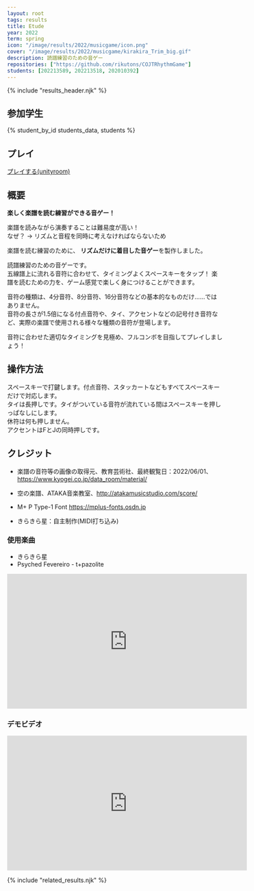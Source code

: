 ```yaml
---
layout: root
tags: results
title: Etude
year: 2022
term: spring
icon: "/image/results/2022/musicgame/icon.png"
cover: "/image/results/2022/musicgame/kirakira_Trim_big.gif"
description: 読譜練習のための音ゲー
repositories: ["https://github.com/rikutons/COJTRhythmGame"]
students: [202213589, 202213518, 202010392]
---
```


{% include "results_header.njk" %}

## 参加学生

{% student_by_id students_data, students %}

## プレイ

<a href="https://unityroom.com/games/etude"> プレイする(unityroom) </a>

## 概要

**楽しく楽譜を読む練習ができる音ゲー​！**

楽譜を読みながら演奏することは難易度が高い！  
なぜ？ → リズムと音程を同時に考えなければならないため

楽譜を読む練習のために、
**リズムだけに着目した音ゲー**を製作しました。

読譜練習のための音ゲーです。  
五線譜上に流れる音符に合わせて、タイミングよくスペースキーをタップ！
楽譜を読むための力を、ゲーム感覚で楽しく身につけることができます。

音符の種類は、4分音符、8分音符、16分音符などの基本的なものだけ……ではありません。  
音符の長さが1.5倍になる付点音符や、タイ、アクセントなどの記号付き音符など、実際の楽譜で使用される様々な種類の音符が登場します。

音符に合わせた適切なタイミングを見極め、フルコンボを目指してプレイしましょう！

## 操作方法

スペースキーで打鍵します。付点音符、スタッカートなどもすべてスペースキーだけで対応します。  
タイは長押しです。タイがついている音符が流れている間はスペースキーを押しっぱなしにします。  
休符は何も押しません。  
アクセントはFとJの同時押しです。

## クレジット

- 楽譜の音符等の画像の取得元、教育芸術社、最終観覧日：2022/06/01、https://www.kyogei.co.jp/data_room/material/

- 空の楽譜、ATAKA音楽教室、http://atakamusicstudio.com/score/

- M+ P Type-1 Font https://mplus-fonts.osdn.jp

- きらきら星：自主制作(MIDI打ち込み)

### 使用楽曲

- きらきら星
- Psyched Fevereiro - t+pazolite

<div class="youtube">
<iframe width="560" height="315" src="https://www.youtube.com/embed/3mufQ1Tt844" title="YouTube video player" frameborder="0" allow="accelerometer; autoplay; clipboard-write; encrypted-media; gyroscope; picture-in-picture" allowfullscreen></iframe>
</div>

### デモビデオ

<div class="youtube">
<iframe width="560" height="315" src="https://www.youtube.com/embed/2D5kfpHlp8Y" title="YouTube video player" frameborder="0" allow="accelerometer; autoplay; clipboard-write; encrypted-media; gyroscope; picture-in-picture" allowfullscreen></iframe>
</div>

{% include "related_results.njk" %}
